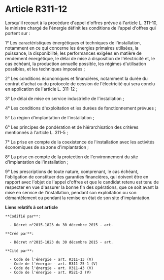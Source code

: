 # Article R311-12

Lorsqu'il recourt à la procédure d'appel d'offres prévue à l'article L. 311-10, le ministre chargé de l'énergie définit les
conditions de l'appel d'offres qui portent sur :

1° Les caractéristiques énergétiques et techniques de l'installation, notamment en ce qui concerne les énergies primaires
utilisées, la puissance, la disponibilité, les performances exigées en matière de rendement énergétique, le délai de mise à
disposition de l'électricité et, le cas échéant, la production annuelle possible, les régimes d'utilisation possibles, et les
techniques imposées ;

2° Les conditions économiques et financières, notamment la durée du contrat d'achat ou du protocole de cession de
l'électricité qui sera conclu en application de l'article L. 311-12 ;

3° Le délai de mise en service industrielle de l'installation ;

4° Les conditions d'exploitation et les durées de fonctionnement prévues ;

5° La région d'implantation de l'installation ;

6° Les principes de pondération et de hiérarchisation des critères mentionnés à l'article L. 311-5 ;

7° La prise en compte de la coexistence de l'installation avec les activités économiques de sa zone d'implantation ;

8° La prise en compte de la protection de l'environnement du site d'implantation de l'installation ;

9° Les prescriptions de toute nature, comprenant, le cas échéant, l'obligation de constituer des garanties financières, qui
doivent être en rapport avec l'objet de l'appel d'offres et que le candidat retenu est tenu de respecter en vue d'assurer la
bonne fin des opérations, que ce soit avant la mise en service de l'installation, pendant son exploitation ou son
démantèlement ou pendant la remise en état de son site d'implantation.

**Liens relatifs à cet article**

	**Codifié par**:

	  - Décret n°2015-1823 du 30 décembre 2015 - art.

	**Créé par**:

	  - Décret n°2015-1823 du 30 décembre 2015 - art.

	**Cité par**:

	  - Code de l'énergie - art. R311-13 (V)
	  - Code de l'énergie - art. R311-25-1 (V)
	  - Code de l'énergie - art. R311-43 (V)
	  - Code de l'énergie - art. R521-2 (V)
